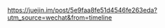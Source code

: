 <!--
 * @Author: vuvivian
 * @Date: 2020-05-13 20:55:14
 * @LastEditors: vuvivian
 * @LastEditTime: 2020-05-13 20:55:48
 * @Descripttion: 
 * @FilePath: /vue-source/vue3-proxy/ReadMe.md
 -->

https://juejin.im/post/5e9faa8fe51d4546fe263eda?utm_source=wechat&from=timeline